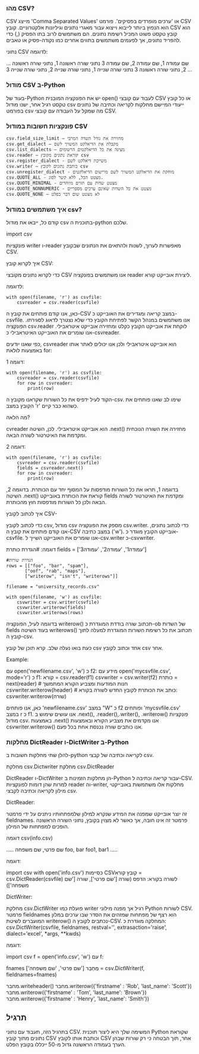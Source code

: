 ### מהו CSV?
CSV מייצג 'Comma Separated Values' או 'ערכים מופרדים בפסיקים'. פורמט CSV הוא הנפוץ ביותר לייבוא וייצוא עבור מאגרי נתונים וגיליונות אלקטרוניים. קובץ CSV הוא קובץ טקסט פשוט המכיל רשימת נתונים. הם משתמשים לרוב בתו הפסיק (,) כדי להפריד נתונים, אך לפעמים משתמשים בתווים אחרים כמו נקודה-פסיק או טאבים.

נתוני CSV לדוגמה:

...
שם עמודה 1, שם עמודה 2, שם עמודה 3
נתוני שורה ראשונה 1, נתוני שורה ראשונה 2, נתוני שורה ראשונה 3
נתוני שורה שנייה 1, נתוני שורה שנייה 2, נתוני שורה שנייה 3
...

### מודול CSV ב-Python
בעוד של-Python יש את הפונקציה המובנית open() לעבוד עם קובצי CSV או כל קובץ טקסט רגיל אחר, ישנו מודול csv ייעודי המיישם מחלקות לקריאה וכתיבה של נתונים בפורמט csv מה שמקל על העבודה עם קובצי CSV.

### פונקציות חשובות במודול CSV

    csv.field_size_limit – מחזירה את גודל השדה המרבי
    csv.get_dialect – מקבלת את הדיאלקט המשויך לשם
    csv.list_dialects – מציגה את כל הדיאלקטים הרשומים
    csv.reader – קוראת נתונים מקובץ csv
    csv.register_dialect - משייכת דיאלקט לשם
    csv.writer – כותבת נתונים לקובץ csv
    csv.unregister_dialect - מוחקת את הדיאלקט המשויך לשם מרישום הדיאלקטים
    csv.QUOTE_ALL - מצטט הכל, ללא קשר לסוג.
    csv.QUOTE_MINIMAL - מצטט שדות עם תווים מיוחדים
    csv.QUOTE_NONNUMERIC - מצטט את כל השדות שאינם ערכים מספריים
    csv.QUOTE_NONE – לא מצטט שום דבר בפלט

### איך משתמשים במודול csv?
קודם כל, ייבאו את מודול csv בתוכנית ה-python שלכם.

import csv

פונקציות writer ו-reader מאפשרות לערוך, לשנות ולהתאים את הנתונים שבקובץ CSV.

איך לקרוא קובץ CSV:

כדי לקרוא נתונים מקובצי CSV אנו משתמשים בפונקציה reader ליצירת אובייקט קורא.

לדוגמה:

    with open(filename, 'r') as csvfile:
        csvreader = csv.reader(csvfile)

כאן, אנו קודם פותחים את קובץ ה-CSV במצב קריאה ומגדירים את האובייקט כ-csvfile. אנו משתמשים במנהל הקשר לפתיחת הקובץ כדי שלא נצטרך לדאוג לסגירתו. הפונקציה csv.reader לוקחת את אובייקט הקובץ כקלט ומחזירה אובייקט איטראבילי. אנו שומרים את האובייקט האיטראבילי כ-csvreader.

כפי שאנו יודעים, csvreader הוא אובייקט איטראבילי ולכן אנו יכולים לאתר אותו באמצעות לולאת for:

דוגמה 1:

    with open(filename, 'r') as csvfile:
        csvreader = csv.reader(csvfile)
        for row in csvreader:
            print(row)

הקוד לעיל ידפיס את כל השורות שקראנו מקובץ ה-csv. שימו לב שאנו פותחים את הקובץ במצב 'r' כשהוא כבר קיים.

מה הלאה?

cvreader הוא אובייקט איטראבילי. לכן, השיטה .next() מחזירה את השורה הנוכחית ומקדמת את האיטרטור לשורה הבאה.

דוגמה 2:

    with open(filename, 'r') as csvfile:
        csvreader = csv.reader(csvfile)
        fields = csvreader.next()
        for row in csvreader:
            print(row)

בדוגמה 1, תראו את כל השורות מודפסות על המסוף יחד עם הכותרת. בדוגמה 2, השיטה .next() קוראת את הכותרת באובייקט fields ומקדמת את האיטרטור לשורה הבאה ולכן כל השורות מודפסות חוץ מהכותרת.

איך לכתוב לקובץ CSV-

כדי לכתוב לקובץ csv, מודול csv מספק את הפונקציה csv.writer. כדי לכתוב נתונים, אנו קודם פותחים את קובץ ה-CSV במצב כתיבה ('w'). אובייקט הקובץ מוגדר כ-csvfile. אנו שומרים את האובייקט השייך ל-csv.writer כ-csvwriter.

דוגמה:
    #הגדרת כותרת
    fields = ['עמודה1', 'עמודה2', 'עמודה3']

    #הגדרת שורות
    rows = [["foo", "bar", "spam"],
           ["oof", "rab", "maps"],
           ["writerow", "isn't", "writerows"]]

    filename = "university_records.csv"

    with open(filename, 'w') as csvfile:
        csvwriter = csv.writer(csvfile)
        csvwriter.writerow(fields)
        csvwriter.writerows(rows)

בדוגמה לעיל, הפונקציה writerow() תכתוב שורה בודדת המוגדרת כ-ob של השדות fields בעוד השיטה writerows() תכתוב את כל רשימת השורות המוגדרת למעלה לתוך קובץ ה-csv.

כעת בואו נעלה שלב. קרא תוכן של קובץ csv אחד וכתוב לקובץ csv אחר.

Example:

עם open('newfilename.csv', 'w') כ f2:
מידע עם open('mycsvfile.csv', mode='r') כ f1:
קורא = csv.reader(f1)
csvwriter = csv.writer(f2)
כותרת = next(reader) # חנות המודעות ומצביע הקורא המתמשך
csvwriter.writerow(header) # כותב את הכותרת לקובץ החדש
לשורה בקורא:
csvwriter.writerow(שורה)

כאן, אנו פותחים 'newfilename.csv' במצב "W" כ f2 ופותחים 'mycsvfile.csv' במצב r כ f1. אנו עושים שימוש ב .next(), .reader(),.writer(), .writerow() פונקציות מודול csv. באמצעות .next() אנו מקדמים את מצביע הקורא ובאמצעות csvwriter.writerow() אנו כותבים שורה נכנסת אחת בכל פעם.

### מחלקות DictReader ו-DictWriter ב-Python

להלן שתי מחלקות חשובות ב-python לקריאה וכתיבה של קבצי csv.

מחלקת csv.Dictwriter
מחלקת csv.DictReader

DictReader ו-DictWriter הן מחלקות הזמינות ב-Python עבור קריאה וכתיבה ל-CSV. למרות שהן דומות לפונקציות reader וה-writer, מחלקות אלו משתמשות באובייקטי מילון לקריאה וכתיבה לקבצי csv.

DictReader:

זה יוצר אובייקט שמפנה את המידע שנקרא למילון שלמפתחותיו ניתנים על ידי פרמטר fieldnames. פרמטר זה אינו חובה, אך כאשר לא מצוין בקובץ, נתוני השורה הראשונה הופכים למפתחות של המילון.

דוגמה csv(info.csv)

.....
שם פרטי, שם משפחה
foo, bar
foo1, bar1
.....

דוגמה:

import csv with open('info.csv') כסיימות CSVקובץ קורא = csv.DictReader(csvfile) לשורה בקורא:
הדפס (שורה ['שם פרטי'], שורה ['שם משפחה'])

DictWriter:

מחלקת csv.DictWriter פועלת כמו writer רגיל אך מפנה מילוני Python לשורות CSV. פרמטר fieldnames הוא רצף של מפתחות שמזהים את הסדר שבו ערכים במלון המועברים לשיטת writerow() נכתבים לקובץ ה-CSV. המחלקה מוגדרת כ: csv.DictWriter(csvfile, fieldnames, restval='', extrasaction='raise', dialect='excel', *args, **kwds)

דוגמה:

import csv f = open('info.csv', 'w') עם f:

fnames ['שם פרטי', 'שם משפחה']
מְחַבֵּר = csv.DictWriter(f, fieldnames=fnames)

מחבר.writeheader()
מחבר.writerow({'firstname' : 'Rob', 'last_name': 'Scott'})
מחבר.writerow({'firstname' : 'Tom', 'last_name': 'Brown'})
מחבר.writerow({'firstname' : 'Henry', 'last_name': 'Smith'})


תרגיל
--------

בתרגיל הזה, תעבוד עם נתוני CSV. המשימה שלך היא ליצור תוכנית Python שקוראת נתונים מתוך קובץ CSV וכותבת אותו לקובץ CSV אחר, תוך הבטחה כי רק שורות שבהן הערך בעמודה הראשונה גדול מ-50 ייכללו בקובץ הפלט.
```